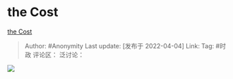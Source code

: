 #  the Cost
[the Cost](https://zhuanlan.zhihu.com/p/492800664)

> Author: #Anonymity
> Last update: [发布于 2022-04-04]
> Link:
> Tag: #时政
> 评论区：
> 泛讨论：

![](https://pic3.zhimg.com/v2-13e1615ee14d6437515e24daa68d577a_b.jpg)
